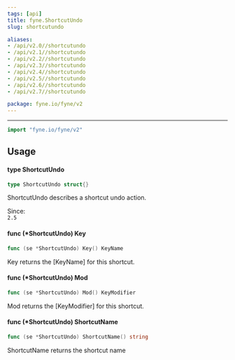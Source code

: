 ```yaml
---
tags: [api]
title: fyne.ShortcutUndo
slug: shortcutundo

aliases:
- /api/v2.0//shortcutundo
- /api/v2.1//shortcutundo
- /api/v2.2//shortcutundo
- /api/v2.3//shortcutundo
- /api/v2.4//shortcutundo
- /api/v2.5//shortcutundo
- /api/v2.6//shortcutundo
- /api/v2.7//shortcutundo

package: fyne.io/fyne/v2
---
```



---
```go
import "fyne.io/fyne/v2"
```

## Usage

#### type ShortcutUndo

```go
type ShortcutUndo struct{}
```

ShortcutUndo describes a shortcut undo action.


<div class="since">Since: <code>
2.5</code></div>

#### func (*ShortcutUndo) Key

```go
func (se *ShortcutUndo) Key() KeyName
```
Key returns the [KeyName] for this shortcut.

#### func (*ShortcutUndo) Mod

```go
func (se *ShortcutUndo) Mod() KeyModifier
```
Mod returns the [KeyModifier] for this shortcut.

#### func (*ShortcutUndo) ShortcutName

```go
func (se *ShortcutUndo) ShortcutName() string
```
ShortcutName returns the shortcut name
